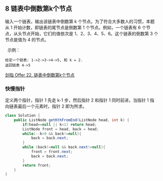 ## 8 链表中倒数第k个节点


输入一个链表，输出该链表中倒数第 k 个节点。为了符合大多数人的习惯，本题从 1 开始计数，即链表的尾节点是倒数第 1 个节点。例如，一个链表有 6 个节点，从头节点开始，它们的值依次是 1、2、3、4、5、6。这个链表的倒数第 3 个节点是值为 4 的节点。

 
示例：

```
给定一个链表: 1->2->3->4->5, 和 k = 2.
返回链表 4->5
```



[剑指 Offer 22. 链表中倒数第k个节点](https://leetcode-cn.com/problems/lian-biao-zhong-dao-shu-di-kge-jie-dian-lcof/)


### 快慢指针

定义两个指针，指针 1 先走 k-1 步，然后指针 2 和指针 1 同时前进，当指针 1 指向链表最后一个元素时，指针 2 即为所求。

```java
class Solution {
    public ListNode getKthFromEnd(ListNode head, int k) {
        if(head==null || k<1) return head;
        ListNode front = head, back = head;
        while(--k>0 && back!=null){
            back = back.next;
        }
        while (back!=null && back.next!=null){
            front = front.next;
            back = back.next;
        }
        return front;
    }
}
```

